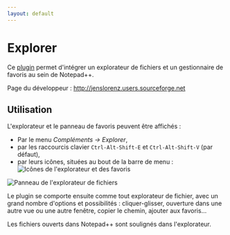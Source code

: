 ```yaml
---
layout: default
---
```

# Explorer

Ce [plugin](plugins.md) permet d'intégrer un explorateur de fichiers et un gestionnaire de favoris au sein de Notepad++.

Page du développeur : <http://jenslorenz.users.sourceforge.net>

## Utilisation

L'explorateur et le panneau de favoris peuvent être affichés :

- Par le menu *Compléments -> Explorer*,
- par les raccourcis clavier `Ctrl-Alt-Shift-E` et `Ctrl-Alt-Shift-V` (par défaut),
- par leurs icônes, situées au bout de la barre de menu : ![Icônes de l'explorateur et des favoris](https://github.com/nliautaud/nppmanuel/blob/master/images/notepadpp_explorer_icons.png)

![Panneau de l'explorateur de fichiers](https://github.com/nliautaud/nppmanuel/blob/master/images/notepadpp_explorer_panel.png)

Le plugin se comporte ensuite comme tout explorateur de fichier, avec un grand nombre d'options et possibilités : cliquer-glisser, ouverture dans une autre vue ou une autre fenêtre, copier le chemin, ajouter aux favoris...

Les fichiers ouverts dans Notepad++ sont soulignés dans l'explorateur.